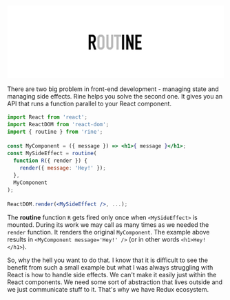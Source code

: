 ![Rine logo](./assets/logo.jpg)

There are two big problem in front-end development - managing state and managing side effects. Rine helps you solve the second one. It gives you an API that runs a function parallel to your React component.

```jsx
import React from 'react';
import ReactDOM from 'react-dom';
import { routine } from 'rine';

const MyComponent = ({ message }) => <h1>{ message }</h1>;
const MySideEffect = routine(
  function R({ render }) {
    render({ message: 'Hey!' });
  },
  MyComponent
);

ReactDOM.render(<MySideEffect />, ...);
```

The **routine** function `R` gets fired only once when `<MySideEffect>` is mounted. During its work we may call as many times as we needed the `render` function. It renders the original `MyComponent`. The example above results in `<MyComponent message='Hey!' />` (or in other words `<h1>Hey!</h1>`).

So, why the hell you want to do that. I know that it is difficult to see the benefit from such a small example but what I was always struggling with React is how to handle side effects. We can't make it easily just within the React components. We need some sort of abstraction that lives outside and we just communicate stuff to it. That's why we have Redux ecosystem.